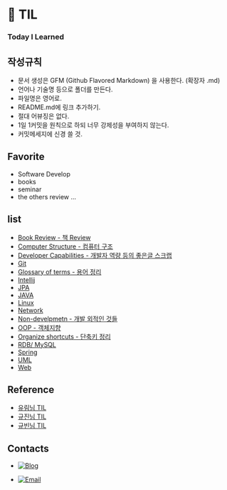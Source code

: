 # 📝 TIL
<h3>Today I Learned</h3>

## 작성규칙
  - 문서 생성은 GFM (Github Flavored Markdown) 을 사용한다. (확장자 .md)
  - 언어나 기술명 등으로 폴더를 만든다.
  - 파일명은 영어로.
  - README.md에 링크 추가하기.
  - 절대 어뷰징은 없다.
  - 1일 1커밋을 원칙으로 하되 너무 강제성을 부여하지 않는다.
  - 커밋메세지에 신경 쓸 것.

## Favorite
  - Software Develop
  - books
  - seminar
  - the others review ...

## list
  - [Book Review - 책 Review](https://github.com/gwonsungjun/TIL/tree/master/Book-Review)
  - [Computer Structure - 컴퓨터 구조](https://github.com/gwonsungjun/TIL/tree/master/ComputerStructure)
  - [Developer Capabilities - 개발자 역량 등의 좋은글 스크랩](https://github.com/gwonsungjun/TIL/tree/master/Developer-Capabilities)
  - [Git](https://github.com/gwonsungjun/TIL/tree/master/Git/GitLab)
  - [Glossary of terms - 용어 정리](https://github.com/gwonsungjun/TIL/tree/master/GlossaryOfTerms)
  - [Intellij](https://github.com/gwonsungjun/TIL/tree/master/Intellij)
  - [JPA](https://github.com/gwonsungjun/TIL/tree/master/JPA/Java%20ORM%20standard%20JPA%20programming)
  - [JAVA](https://github.com/gwonsungjun/TIL/tree/master/Java)
  - [Linux](https://github.com/gwonsungjun/TIL/tree/master/Linux/Ubuntu/How-to-install)
  - [Network](https://github.com/gwonsungjun/TIL/tree/master/Network)
  - [Non-develpmetn - 개발 외적인 것들](https://github.com/gwonsungjun/TIL/tree/master/Non-development)
  - [OOP - 객체지향](https://github.com/gwonsungjun/TIL/blob/master/OOP/Object-oriented-programming.md)
  - [Organize shortcuts - 단축키 정리](https://github.com/gwonsungjun/TIL/tree/master/Organize-Shortcuts)
  - [RDB/ MySQL](https://github.com/gwonsungjun/TIL/tree/master/RDB/MySQL)
  - [Spring](https://github.com/gwonsungjun/TIL/tree/master/Spring)
  - [UML](https://github.com/gwonsungjun/TIL/tree/master/UML)
  - [Web](https://github.com/gwonsungjun/TIL/tree/master/Web)


## Reference
- [유림님 TIL](https://github.com/milooy/TIL#today-i-learned)
- [규진님 TIL](https://github.com/iamkyu/TIL)
- [규빈님 TIL](https://github.com/Gyubin/TIL)

## Contacts
- [![Blog](https://img.shields.io/badge/Blog-gwonsungjun.github.io-blue.svg)](https://gwonsungjun.github.io/)

- [![Email](https://img.shields.io/badge/Email-gwonsungjun-yellow.svg)](mailto:sungjunpizz@gmail.com)
